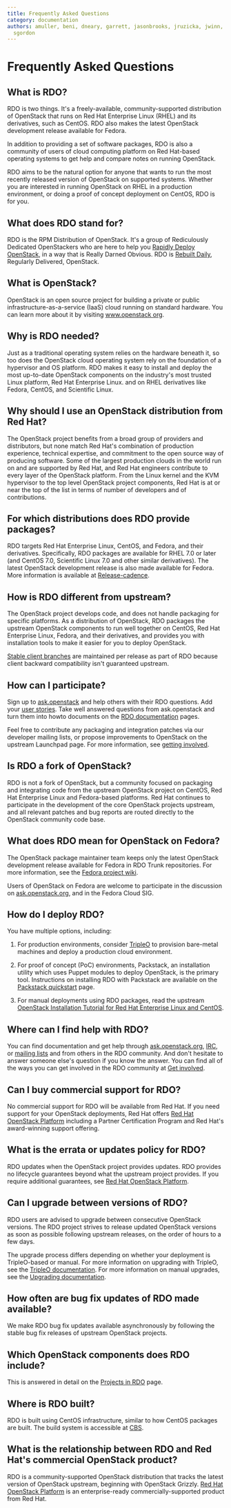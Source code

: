 ```yaml
---
title: Frequently Asked Questions
category: documentation
authors: amuller, beni, dneary, garrett, jasonbrooks, jruzicka, jwinn, kashyap, rbowen,
  sgordon
---
```


# Frequently Asked Questions

## What is RDO?

RDO is two things. It's a freely-available, community-supported distribution of OpenStack that runs on Red Hat Enterprise Linux (RHEL) and its derivatives, such as CentOS. RDO also makes the latest OpenStack development release available for Fedora.

In addition to providing a set of software packages, RDO is also a community of users of cloud computing platform on Red Hat-based operating systems to get help and compare notes on running OpenStack.

RDO aims to be the natural option for anyone that wants to run the most recently released version of OpenStack on supported systems. Whether you are interested in running OpenStack on RHEL in a production environment, or doing a proof of concept deployment on CentOS, RDO is for you.

## What does RDO stand for?

RDO is the RPM Distribution of OpenStack. It's a group of Rediculously
Dedicated OpenStackers who are here to help you [Rapidly Deploy OpenStack](/install/packstack/),
in a way that is Really Darned Obvious. RDO is [Rebuilt
Daily](http://trunk.rdoproject.org), Regularly Delivered, OpenStack.

## What is OpenStack?

OpenStack is an open source project for building a private or public infrastructure-as-a-service (IaaS) cloud running on standard hardware. You can learn more about it by visiting [www.openstack org](http://www.openstack.org/).

## Why is RDO needed?

Just as a traditional operating system relies on the hardware beneath it, so too does the OpenStack cloud operating system rely on the foundation of a hypervisor and OS platform. RDO makes it easy to install and deploy the most up-to-date OpenStack components on the industry's most trusted Linux platform, Red Hat Enterprise Linux. and on RHEL derivatives like Fedora, CentOS, and Scientific Linux.

## Why should I use an OpenStack distribution from Red Hat?

The OpenStack project benefits from a broad group of providers and distributors, but none match Red Hat's combination of production experience, technical expertise, and commitment to the open source way of producing software. Some of the largest production clouds in the world run on and are supported by Red Hat, and Red Hat engineers contribute to every layer of the OpenStack platform. From the Linux kernel and the KVM hypervisor to the top level OpenStack project components, Red Hat is at or near the top of the list in terms of number of developers and of contributions.

## For which distributions does RDO provide packages?

RDO targets Red Hat Enterprise Linux, CentOS, and Fedora, and their derivatives. Specifically, RDO packages are available for RHEL 7.0 or later (and CentOS 7.0, Scientific Linux 7.0 and other similar derivatives). The latest OpenStack development release is also made available for Fedora. More information is available at [Release-cadence](/rdo/release-cadence/).

## How is RDO different from upstream?

The OpenStack project develops code, and does not handle packaging for specific platforms. As a distribution of OpenStack, RDO packages the upstream OpenStack components to run well together on CentOS, Red Hat Enterprise Linux, Fedora, and their derivatives, and provides you with installation tools to make it easier for you to deploy OpenStack.

[Stable client branches](Clients) are maintained per release as part of RDO because client backward compatibility isn't guaranteed upstream.

## How can I participate?

Sign up to [ask.openstack](https://ask.openstack.org/) and help others with their RDO questions. Add your [user stories](/user-stories/). Take well answered questions from ask.openstack and turn them into howto documents on the [RDO documentation](/documentation/) pages.

Feel free to contribute any packaging and integration patches via our developer mailing lists, or propose improvements to OpenStack on the upstream Launchpad page. For more information, see [getting involved](/contribute/).

## Is RDO a fork of OpenStack?

RDO is not a fork of OpenStack, but a community focused on packaging and integrating code from the upstream OpenStack project on CentOS, Red Hat Enterprise Linux and Fedora-based platforms. Red Hat continues to participate in the development of the core OpenStack projects upstream, and all relevant patches and bug reports are routed directly to the OpenStack community code base.

## What does RDO mean for OpenStack on Fedora?

The OpenStack package maintainer team keeps only the latest OpenStack development release available for Fedora in RDO Trunk repositories. For more information, see the [Fedora project wiki](http://fedoraproject.org/wiki/OpenStack).

Users of OpenStack on Fedora are welcome to participate in the discussion on [ask.openstack.org](https://ask.openstack.org/), and in the Fedora Cloud SIG.

## How do I deploy RDO?

You have multiple options, including:

1. For production environments, consider [TripleO](/tripleo) to provision bare-metal machines and deploy a production cloud environment.

2. For proof of concept (PoC) environments, Packstack, an installation utility which uses Puppet modules to deploy OpenStack, is the primary tool. Instructions on installing RDO with Packstack are available on the [Packstack quickstart](/install/packstack) page.

3. For manual deployments using RDO packages, read the upstream [OpenStack Installation Tutorial for Red Hat Enterprise Linux and CentOS](https://docs.openstack.org/ocata/install-guide-rdo/).

## Where can I find help with RDO?

You can find documentation and get help through [ask.openstack.org](https://ask.openstack.org/), [IRC](/contribute/#discuss), or [mailing lists](/contribute/mailing-lists/) and from others in the RDO community. And don't hesitate to answer someone else's question if you know the answer. You can find all of the ways you can get involved in the RDO community at [Get involved](/contribute/).

## Can I buy commercial support for RDO?

No commercial support for RDO will be available from Red Hat. If you need support for your OpenStack deployments, Red Hat offers [Red Hat OpenStack Platform](https://access.redhat.com/products/red-hat-openstack-platform) including a Partner Certification Program and Red Hat's award-winning support offering.

## What is the errata or updates policy for RDO?

RDO updates when the OpenStack project provides updates. RDO provides no lifecycle guarantees beyond what the upstream project provides. If you require additional guarantees, see [Red Hat OpenStack Platform](https://access.redhat.com/products/red-hat-openstack-platform).

## Can I upgrade between versions of RDO?

RDO users are advised to upgrade between consecutive OpenStack versions. The RDO project strives to release updated OpenStack versions as soon as possible following upstream releases, on the order of hours to a few days.

The upgrade process differs depending on whether your deployment is TripleO-based or manual. For more information on upgrading with TripleO, see the [TripleO documentation](https://docs.openstack.org/developer/tripleo-docs/). For more information on manual upgrades, see the [Upgrading documentation](/install/upgrading-rdo/).

## How often are bug fix updates of RDO made available?

We make RDO bug fix updates available asynchronously by following the stable bug fix releases of upstream OpenStack projects.

## Which OpenStack components does RDO include?

This is answered in detail on the [Projects in RDO](/rdo/projectsinrdo/) page.

## Where is RDO built?

RDO is built using CentOS infrastructure, similar to how CentOS packages are built. The build system is accessible at [CBS](http://cbs.centos.org/koji/).

## What is the relationship between RDO and Red Hat's commercial OpenStack product?

RDO is a community-supported OpenStack distribution that tracks the latest version of OpenStack upstream, beginning with OpenStack Grizzly. [Red Hat OpenStack Platform](http://www.redhat.com/en/technologies/linux-platforms/openstack-platform) is an enterprise-ready commercially-supported product from Red Hat.

